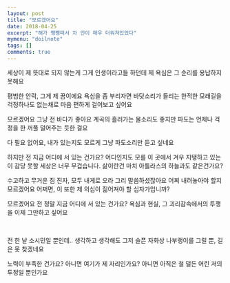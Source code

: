 ```yaml
---
layout: post
title: "모르겠어요"
date: 2018-04-25
excerpt: "해가 쨍쨍떠서 차 안이 매우 더워져있었다"
mymenu: "doilnote"
tags: []
comments: true
---
```


세상이 제 뜻대로 되지 않는게
그게 인생이라고들 하던데
제 욕심은 그 순리를 용납하지 못해요


평범한 안락, 그게 제 꿈이에요
욕심을 좀 부리자면
바닷소리가 들리는
한적한 모래길을
걱정하나도 없는채로
마음 편하게 걸어보고 싶어요


모르겠어요
그냥 전 바다가 좋아요
계곡의 흘러가는 물소리도 좋지만
파도는 언제나 걱정을 한 꺼풀 덜어주는 듯한 걸요



다 필요 없어요, 내가 있는지도 모르게
그냥 파도소리만 듣고 싶네요
​

하지만 전 지금 어디에 서 있는 건가요?
어디인지도 모를 이 곳에서
겨우 지탱하고 있는
이 감당 못할 세상은
너무 무겁습니다.
삶이란건 마치
아틀라스의 하늘과도 같은건가요?


수고하고 무거운 짐 진자, 모두 내게로 오라
그리 말씀하셨잖아요
어찌 내려놓아야 할지 모르겠어요
어쩌면, 이 또한 제 의심이
짊어져야 할 십자가입니까?
​

모르겠어요
전 정말 지금 어디에 서 있는 건가요?
욕심과 현실,
그 괴리감속에서의 투쟁을
이제 그만하고 싶어요

​

전 한 낱 소시민일 뿐인데..
생각하고 생각해도
그저 슬픈 자화상 나부랭이를 그릴 뿐,
길은 못 찾겠네요


노력이 부족한 건가요?
아니면 여기가 제 자리인가요?
아니면 아직은 철 덜든 
어린 저의 투정일 뿐인가요
